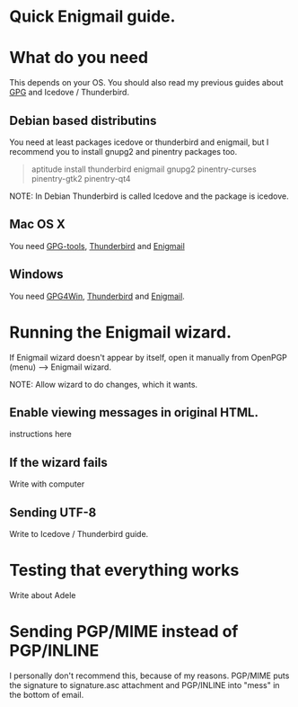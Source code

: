 # Quick Enigmail guide.

# What do you need

This depends on your OS. You should also read my previous guides about [GPG] and Icedove / Thunderbird.

[GPG]:GPG.html


## Debian based distributins

You need at least packages icedove or thunderbird and enigmail, but I recommend you to install gnupg2 and pinentry packages too.

> aptitude install thunderbird enigmail gnupg2 pinentry-curses pinentry-gtk2 pinentry-qt4

NOTE: In Debian Thunderbird is called Icedove and the package is icedove.

## Mac OS X

You need [GPG-tools], [Thunderbird] and [Enigmail]

[GPG-tools]:http://www.gpgtools.org/
[Thunderbird]:https://www.mozilla.org/en-US/thunderbird/
[Enigmail]:http://enigmail.mozdev.org/home/index.php.html

## Windows

You need [GPG4Win], [Thunderbird] and [Enigmail].

[GPG4Win]:http://www.gpg4win.org/
[Thunderbird]:https://www.mozilla.org/en-US/thunderbird/
[Enigmail]:http://enigmail.mozdev.org/home/index.php.html

# Running the Enigmail wizard.

If Enigmail wizard doesn't appear by itself, open it manually from OpenPGP (menu) --> Enigmail wizard.

NOTE: Allow wizard to do changes, which it wants.

## Enable viewing messages in original HTML.

instructions here

## If the wizard fails

Write with computer

## Sending UTF-8

Write to Icedove / Thunderbird guide.

# Testing that everything works

Write about Adele


# Sending PGP/MIME instead of PGP/INLINE

I personally don't recommend this, because of my reasons. PGP/MIME puts the signature to signature.asc attachment and PGP/INLINE into "mess" in the bottom of email.
